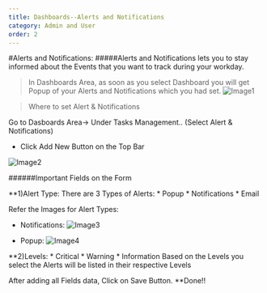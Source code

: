 ```yaml
---
title: Dashboards--Alerts and Notifications
category: Admin and User
order: 2
---
```


#Alerts and Notifications:
#####Alerts and Notifications lets you to stay informed about the Events that you want to track during your workday.

>In Dashboards Area, as soon as you select Dashboard you will get Popup of your Alerts and Notifications which you had set.
![Image1](..\..\images\alert1.jpg)

>Where to set Alert & Notifications

Go to Dasboards Area-> Under Tasks Management.. (Select Alert & Notifications)
* Click Add New Button on the Top Bar

![Image2](..\..\images\alert2.jpg)


######Important Fields on the Form

**1)Alert Type:
There are 3 Types of Alerts:
	* Popup
	* Notifications
	* Email
	
Refer the Images for Alert Types:
* Notifications:
![Image3](..\..\images\alert3.jpg)

* Popup:
![Image4](..\..\images\alert4.jpg)


**2)Levels: 
	* Critical
	* Warning 
	* Information
Based on the Levels you select the Alerts will be listed in their respective Levels

After adding all Fields data, Click on Save Button.
**Done!!


